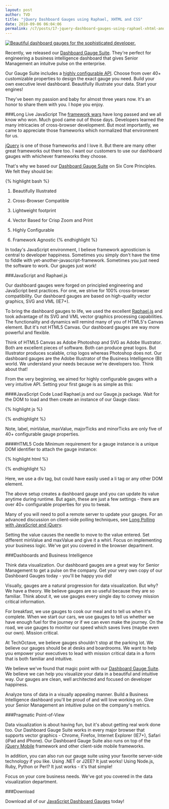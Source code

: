 ```yaml
---
layout: post
author: TVD
title: "jQuery Dashboard Gauges using Raphael, XHTML and CSS"
date: 2010-09-06 06:04:06
permalink: /c7/posts/17-jquery-dashboard-gauges-using-raphael-xhtml-and-css
---
```


<a href="http://techoctave.com/gauges"><img src="http://techoctave.com/images/gauges.png" alt="Beautiful dashboard gauges for the sophisticated developer."/></a>

Recently, we released our [Dashboard Gauge Suite][1]. They're perfect for engineering a business intelligence dashboard that gives Senior Management an intuitve pulse on the enterprise. 

Our Gauge Suite includes a [highly configurable API][2]. Choose from over 40+ customizable properties to design the exact gauge you need. Build your own executive level dashboard. Beautifully illustrate your data. Start your engines!

They've been my passion and baby for almost three years now. It's an honor to share them with you. I hope you enjoy.

###Long Live JavaScript
The [framework wars][3] have long passed and we all know who won. Much good came out of those days. Developers learned the many intricacies of cross-browser development. But most importantly, we came to appreciate those frameworks which normalized that environment for us.

[jQuery][4] is one of those frameworks and I love it. But there are many other great frameworks out there too. I want our customers to use our dashboard gauges with whichever frameworks they choose.

That's why we based our [Dashboard Gauge Suite][5] on Six Core Principles. We felt they should be:

{% highlight bash %}
1. Beautifully Illustrated

2. Cross-Browser Compatible

3. Lightweight footprint

4. Vector Based for Crisp Zoom and Print

5. Highly Configurable

6. Framework Agnostic
{% endhighlight %}

In today's JavaScript environment, I believe framework agnosticism is central to developer happiness. Sometimes you simply don't have the time to fiddle with yet-another-javascript-framework. Sometimes you just need the software to work. Our gauges just work!

###JavaScript and Raphael.js

Our dashboard gauges were forged on principled engineering and JavaScript best practices. For one, we strive for 100% cross-browser compatibility. Our dashboard gauges are based on high-quality vector graphics, SVG and VML (IE7+).

To bring the dashboard gauges to life, we used the excellent [Raphael.js][6] and took advantage of its SVG and VML vector graphics processing capabilities. The functionality and dynamics will remind many of you of HTML5's Canvas element. But it's not HTML5 Canvas. Our dashboard gauges are way more powerful and flexible.

Think of HTML5 Canvas as Adobe Photoshop and SVG as Adobe Illustrator. Both are excellent pieces of software. Both can produce great logos. But Illustrator produces scalable, crisp logos whereas Photoshop does not. Our dashboard gauges are the Adobe Illustrator of the Business Intelligence (BI) world. We understand your needs because we're developers too. Think about that!

From the very beginning, we aimed for highly configurable gauges with a very intuitive API. Setting your first gauge is as simple as this:

####JavaScript Code
Load Raphael.js and our Gauge.js package. Wait for the DOM to load and then create an instance of our Gauge class:

{% highlight js %}
<script src="javascripts/raphael.js"></script>

<script src="javascripts/gauge.js"></script>

<script>
window.onload = function() {
  var sales = new Gauge("sales", {
      label: "Sales",
      minValue: 30,
      maxValue: 90,
      majorTicks: 5,
      minorTicks: 4
  });

  sales.setValue(60);
};
</script>
{% endhighlight %}

Note, label, minValue, maxValue, majorTicks and minorTicks are only five of 40+ configurable gauge properties.

####HTML5 Code
Minimum requirement for a gauge instance is a unique DOM identifier to attach the gauge instance:

{% highlight html %}
<div id="sales"></div>
{% endhighlight %}

Here, we use a div tag, but could have easily used a li tag or any other DOM element.

The above setup creates a dashboard gauge and you can update its value anytime during runtime. But again, these are just a few settings - there are over 40+ configurable properties for you to tweak.

Many of you will need to poll a remote server to update your gauges. For an advanced discussion on client-side polling techniques, see [Long Polling with JavaScript and jQuery][7].

Setting the value causes the needle to move to the value entered. Set different minValue and maxValue and give it a whirl. Focus on implementing your business logic. We've got you covered in the browser department.

###Dashboards and Business Intelligence

Think data visualization. Our dashboard gauges are a great way for Senior Management to get a pulse on the company. Get your very own copy of our Dashboard Gauges today - you'll be happy you did!

Visually, gauges are a natural progression for data visualization. But why? We have a theory. We believe gauges are so useful because they are so familiar. Think about it, we use gauges every single day to convey mission critical information.

For breakfast, we use gauges to cook our meal and to tell us when it's complete. When we start our cars, we use gauges to tell us whether we have enough fuel for the journey or if we can even make the journey. On the road, we use gauges to monitor our speed which saves lives (maybe even our own). Mission critical.

At TechOctave, we believe gauges shouldn't stop at the parking lot. We believe our gauges should be at desks and boardrooms. We want to help you empower your executives to lead with mission critical data in a form that is both familiar and intuitive.

We believe we've found that magic point with our [Dashboard Gauge Suite][8]. We believe we can help you visualize your data in a beautiful and intuitive way. Our gauges are clean, well architected and focused on developer happiness.

Analyze tons of data in a visually appealing manner. Build a Business Intelligence dashboard you'll be proud of and will love working on. Give your Senior Management an intuitive pulse on the company's metrics.

###Pragmatic Point-of-View

Data visualization is about having fun, but it's about getting real work done too. Our Dashboard Gauge Suite works in every major browser that supports vector graphics - Chrome, Firefox, Internet Explorer (IE7+), Safari (iPad and iPhone). Our Dashboard Gauge Suite also runs on top of the [jQuery Mobile][9] framework and other client-side mobile frameworks.

In addition, you can also run our gauge suite using your favorite server-side technology if you like. Using .NET or J2EE? It just works! Using Node.js, Ruby, Python or Perl? It just works - it's that simple!

Focus on your core business needs. We've got you covered in the data visualization department.

###Download

Download all of our [JavaScript Dashboard Gauges][10] today!


  [1]: http://techoctave.com/gauges
  [2]: http://techoctave.com/gauges
  [3]: https://techoctave.com/posts/49-rails-3-1-and-the-jquery-effect
  [4]: http://jquery.com
  [5]: http://techoctave.com/gauges
  [6]: http://raphaeljs.com/
  [7]: https://techoctave.com/posts/60-simple-long-polling-example-with-javascript-and-jquery
  [8]: http://techoctave.com/gauges
  [9]: http://jquerymobile.com/
  [10]: http://techoctave.com/gauges
  [11]: http://techoctave.com/charts
